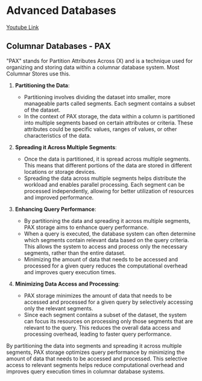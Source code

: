 # Advanced Databases 
[Youtube Link](https://www.youtube.com/watch?v=lGRAq98ejWs)

## Columnar Databases - PAX
"PAX" stands for Partition Attributes Across (X) and is a technique used for organizing and storing data within a columnar database system.  Most Columnar Stores use this.

1. **Partitioning the Data**:
   - Partitioning involves dividing the dataset into smaller, more manageable parts called segments. Each segment contains a subset of the dataset.
   - In the context of PAX storage, the data within a column is partitioned into multiple segments based on certain attributes or criteria. These attributes could be specific values, ranges of values, or other characteristics of the data.

2. **Spreading it Across Multiple Segments**:
   - Once the data is partitioned, it is spread across multiple segments. This means that different portions of the data are stored in different locations or storage devices.
   - Spreading the data across multiple segments helps distribute the workload and enables parallel processing. Each segment can be processed independently, allowing for better utilization of resources and improved performance.

3. **Enhancing Query Performance**:
   - By partitioning the data and spreading it across multiple segments, PAX storage aims to enhance query performance.
   - When a query is executed, the database system can often determine which segments contain relevant data based on the query criteria. This allows the system to access and process only the necessary segments, rather than the entire dataset.
   - Minimizing the amount of data that needs to be accessed and processed for a given query reduces the computational overhead and improves query execution times.

4. **Minimizing Data Access and Processing**:
   - PAX storage minimizes the amount of data that needs to be accessed and processed for a given query by selectively accessing only the relevant segments.
   - Since each segment contains a subset of the dataset, the system can focus its resources on processing only those segments that are relevant to the query. This reduces the overall data access and processing overhead, leading to faster query performance.

By partitioning the data into segments and spreading it across multiple segments, PAX storage optimizes query performance by minimizing the amount of data that needs to be accessed and processed. This selective access to relevant segments helps reduce computational overhead and improves query execution times in columnar database systems.